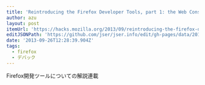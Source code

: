 ```yaml
---
title: 'Reintroducing the Firefox Developer Tools, part 1: the Web Console and the JavaScript Debugger ✩ Mozilla Hacks – the Web developer blog'
author: azu
layout: post
itemUrl: 'https://hacks.mozilla.org/2013/09/reintroducing-the-firefox-developer-tools-part-1-the-web-console-and-the-javascript-debugger/'
editJSONPath: 'https://github.com/jser/jser.info/edit/gh-pages/data/2013/09/index.json'
date: '2013-09-26T12:28:39.904Z'
tags:
  - firefox
  - デバック
---
```

Firefox開発ツールについての解説連載
